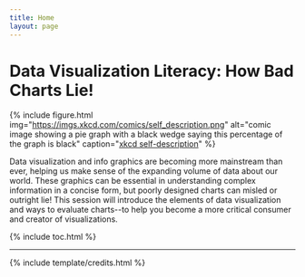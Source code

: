 ```yaml
---
title: Home
layout: page
---
```


# Data Visualization Literacy: How Bad Charts Lie!

{% include figure.html img="https://imgs.xkcd.com/comics/self_description.png" alt="comic image showing a pie graph with a black wedge saying this percentage of the graph is black" caption="<a href='https://xkcd.com/688/'>xkcd self-description</a>" %}

Data visualization and info graphics are becoming more mainstream than ever, helping us make sense of the expanding volume of data about our world. These graphics can be essential in understanding complex information in a concise form, but poorly designed charts can misled or outright lie! This session will introduce the elements of data visualization and ways to evaluate charts--to help you become a more critical consumer and creator of visualizations.

{% include toc.html %}

------

{% include template/credits.html %}
